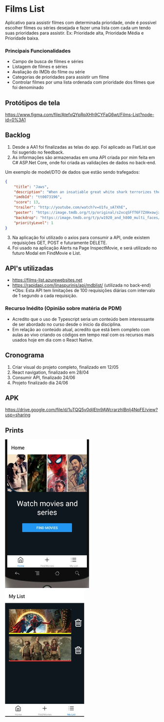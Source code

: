 # Films List

Aplicativo para assistir filmes com determinada prioridade, onde é possivel escolher filmes ou séries desejada e fazer uma lista com cada um tendo suas prioridades para assistir. Ex: Prioridade alta, Prioridade Média e Prioridade baixa.

### Principais Funcionalidades
 * Campo de busca de filmes e séries
 * Listagem de filmes e séries
 * Avaliação do IMDb do filme ou série
 * Categorias de prioridades para assistir um filme
 * Controlar filmes por uma lista ordenada com prioridade dos filmes que foi denominado

## Protótipos de tela

https://www.figma.com/file/AtefxQYpRpXHh9CYFaG6wt/Films-List?node-id=0%3A1

## Backlog
1. Desde a AA1 foi finalizadas as telas do app. Foi aplicado as FlatList que foi sugerido no feedback.
2. As informações são armazenadas em uma API criada por mim feita em C# ASP.Net Core, onde foi criada as validações de dados no back-end.

Um exemplo de model/DTO de dados que estão sendo trafegados:

```json
{
    "title": "Jaws",
    "description": "When an insatiable great white shark terrorizes the townspeople of Amity Island, the police chief, an oceanographer and a grizzled shark hunter seek to destroy the blood-thirsty beast.",
    "imdbId": "tt0073196",
    "score": 13,
    "trailer": "http://youtube.com/watch?v=U1fu_sA7XhE",
    "poster": "https://image.tmdb.org/t/p/original/s2xcqSFfT6F7ZXHxowjxfG0yisT.jpg",
    "backdrop": "https://image.tmdb.org/t/p/w1920_and_h800_multi_faces//3nYlM34QhzdtAvWRV5bN4nLtnTc.jpg",
    "priorityLevel": 1
}
```

3. Na aplicação foi utilizado o axios para consumir a API, onde existem requisições GET, POST e futuramente DELETE.
4. Foi usado na aplicação Alerts na Page InspectMovie, e será utilizado no futuro Modal em FindMovie e List.

## API's utilizadas
* https://films-list.azurewebsites.net
* https://rapidapi.com/linaspurinis/api/mdblist/ (utilizada no back-end) *Obs: Esta API tem limitações de 100 requisições diárias com intervalo de 1 segundo a cada requisição.

### Recurso Inédito (Opinião sobre matéria de PDM)
* Acredito que o uso de Typescript seria um conteúdo bem interessante de ser abordado no curso desde o inicio da disciplina.
* Em relação ao conteúdo atual, acredito que está bem completo com aulas ao vivo criando os códigos em tempo real com os recursos mais usados hoje em dia com o React Native.

## Cronograma
1. Criar visual do projeto completo, finalizado em 12/05
2. React navigation, finalizado em 28/04
3. Consumir API, finalizado 24/06
4. Projeto finalizado dia 24/06

## APK
https://drive.google.com/file/d/1uTQQ5v0djlEtn9AWcrarzhIBnlj4NpFE/view?usp=sharing

## Prints 
<img src="https://github.com/luispaganini/films-list/blob/main/src/imgs/home.jpeg">

<img src="https://github.com/luispaganini/films-list/blob/main/src/imgs/my-list.jpeg">

